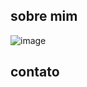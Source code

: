 ## sobre mim 
![image](https://user-images.githubusercontent.com/105869674/169320924-b409f838-0188-4082-9306-7be76b786840.png)

## contato 

